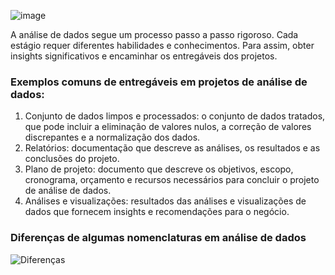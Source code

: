 
![image](https://user-images.githubusercontent.com/114547875/236476773-1ed2a4d3-e720-4d4f-a65e-b8fde556220c.png)

A análise de dados segue um processo passo a passo rigoroso. Cada estágio requer diferentes habilidades e conhecimentos. Para assim, obter insights significativos e encaminhar os entregáveis dos projetos. <br>
### Exemplos comuns de entregáveis em projetos de análise de dados:

1. Conjunto de dados limpos e processados: o conjunto de dados tratados, que pode incluir a eliminação de valores nulos, a correção de valores discrepantes e a normalização dos dados.
2. Relatórios: documentação que descreve as análises, os resultados e as conclusões do projeto.
3. Plano de projeto: documento que descreve os objetivos, escopo, cronograma, orçamento e recursos necessários para concluir o projeto de análise de dados.
4. Análises e visualizações: resultados das análises e visualizações de dados que fornecem insights e recomendações para o negócio.

### Diferenças de algumas nomenclaturas em análise de dados

![Diferenças](https://user-images.githubusercontent.com/114547875/236479142-ff0175fb-6dc0-409d-bd6f-1afbff677c93.png)

